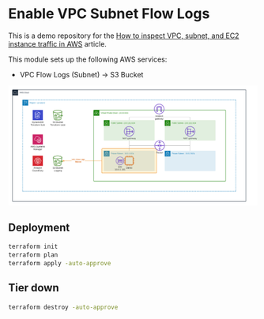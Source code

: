 # Enable VPC Subnet Flow Logs 

This is a demo repository for the [How to inspect VPC, subnet, and EC2 instance traffic in AWS](https://hands-on.cloud/how-to-inspect-vpc-subnet-and-ec2-instance-traffic-in-aws/) article.

This module sets up the following AWS services:

* VPC Flow Logs (Subnet) -> S3 Bucket

![Base infrastructure](img/VPC-Flow-Logs-Subnet.png)

## Deployment

```sh
terraform init
terraform plan
terraform apply -auto-approve
```

## Tier down

```sh
terraform destroy -auto-approve
```
